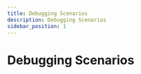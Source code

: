 ```yaml
---
title: Debugging Scenarios
description: Debugging Scenarios
sidebar_position: 1
---
```


# Debugging Scenarios

